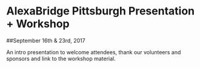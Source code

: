 # AlexaBridge Pittsburgh Presentation + Workshop

##September 16th & 23rd, 2017

An intro presentation to welcome attendees, thank our volunteers and sponsors and link to the workshop material. 
